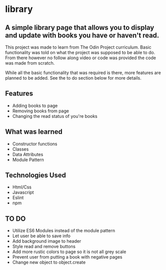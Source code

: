 # library

## A simple library page that allows you to display and update with books you have or haven't read.

This project was made to learn from The Odin Project curriculum. Basic functionality was told on what the project was supposed to be able to do. From there however no follow along video or code was provided the code was made from scratch.

While all the basic functionality that was required is there, more features are planned to be added. See the to do section below for more details.

## Features

- Adding books to page
- Removing books from page
- Changing the read status of you're books

## What was learned

- Constructor functions
- Classes
- Data Attributes
- Module Pattern

## Technologies Used

- Html/Css
- Javascript
- Eslint
- npm

## TO DO

- Utilize ES6 Modules instead of the module pattern
- Let user be able to save info
- Add background image to header
- Style read and remove buttons
- Add more rustic colors to page so it is not all grey scale
- Prevent user from putting a book with negative pages
- Change new object to object.create
